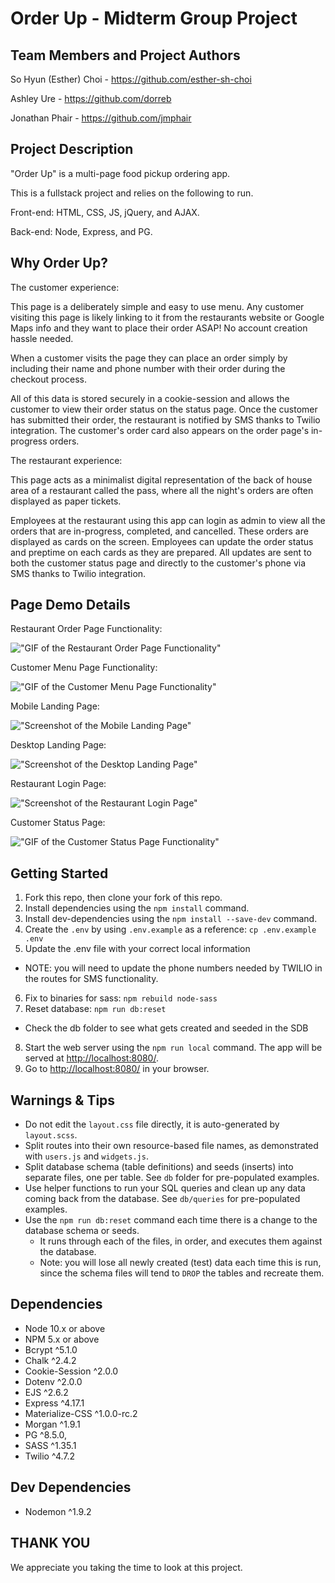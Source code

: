 # Order Up - Midterm Group Project

## Team Members and Project Authors

So Hyun (Esther) Choi - https://github.com/esther-sh-choi

Ashley Ure - https://github.com/dorreb

Jonathan Phair - https://github.com/jmphair

## Project Description

"Order Up" is a multi-page food pickup ordering app.

This is a fullstack project and relies on the following to run.

Front-end: HTML, CSS, JS, jQuery, and AJAX. 

Back-end: Node, Express, and PG.

## Why Order Up?

The customer experience:

  This page is a deliberately simple and easy to use menu. Any customer visiting this page is likely linking to it from the restaurants website or Google Maps info and they want to place their order ASAP! No account creation hassle needed.

  When a customer visits the page they can place an order simply by including their name and phone number with their order during the checkout process. 

  All of this data is stored securely in a cookie-session and allows the customer to view their order status on the status page. Once the customer has submitted their order, the restaurant is notified by SMS thanks to Twilio integration. The customer's order card also appears on the order page's in-progress orders. 

The restaurant experience: 

  This page acts as a minimalist digital representation of the back of house area of a restaurant called the pass, where all the night's orders are often displayed as paper tickets. 

  Employees at the restaurant using this app can login as admin to view all the orders that are in-progress, completed, and cancelled. These orders are displayed as cards on the screen. Employees can update the order status and preptime on each cards as they are prepared. All updates are sent to both the customer status page and directly to the customer's phone via SMS thanks to Twilio integration. 

## Page Demo Details

Restaurant Order Page Functionality:

!["GIF of the Restaurant Order Page Functionality"](https://github.com/esther-sh-choi/food-pickup-order/blob/master/public/docs/Readme%20Media/Restaurant-Orders-Functionality.gif?raw=true)

Customer Menu Page Functionality:

!["GIF of the Customer Menu Page Functionality"](https://github.com/esther-sh-choi/food-pickup-order/blob/master/public/docs/Readme%20Media/Customer-Menu-Functionality.gif?raw=true)

Mobile Landing Page:

!["Screenshot of the Mobile Landing Page"](https://github.com/esther-sh-choi/food-pickup-order/blob/master/public/docs/Readme%20Media/Mobile-Landing-Page.jpg?raw=true)

Desktop Landing Page:

!["Screenshot of the Desktop Landing Page"](https://github.com/esther-sh-choi/food-pickup-order/blob/master/public/docs/Readme%20Media/Desktop-Landing-Page.jpg?raw=true)

Restaurant Login Page:

!["Screenshot of the Restaurant Login Page"](https://github.com/esther-sh-choi/food-pickup-order/blob/master/public/docs/Readme%20Media/Restaurant-Login-Page.jpg?raw=true)

Customer Status Page:

!["GIF of the Customer Status Page Functionality"](https://github.com/esther-sh-choi/food-pickup-order/blob/master/public/docs/Readme%20Media/Status-Page.png?raw=true)

## Getting Started

1. Fork this repo, then clone your fork of this repo.
2. Install dependencies using the `npm install` command.
3. Install dev-dependencies using the `npm install --save-dev` command.
4. Create the `.env` by using `.env.example` as a reference: `cp .env.example .env`
5. Update the .env file with your correct local information 
  - NOTE: you will need to update the phone numbers needed by TWILIO in the routes for SMS functionality. 
6. Fix to binaries for sass: `npm rebuild node-sass`
7. Reset database: `npm run db:reset`
  - Check the db folder to see what gets created and seeded in the SDB
8. Start the web server using the `npm run local` command. The app will be served at <http://localhost:8080/>.
9. Go to <http://localhost:8080/> in your browser.

## Warnings & Tips

- Do not edit the `layout.css` file directly, it is auto-generated by `layout.scss`.
- Split routes into their own resource-based file names, as demonstrated with `users.js` and `widgets.js`.
- Split database schema (table definitions) and seeds (inserts) into separate files, one per table. See `db` folder for pre-populated examples. 
- Use helper functions to run your SQL queries and clean up any data coming back from the database. See `db/queries` for pre-populated examples.
- Use the `npm run db:reset` command each time there is a change to the database schema or seeds. 
  - It runs through each of the files, in order, and executes them against the database. 
  - Note: you will lose all newly created (test) data each time this is run, since the schema files will tend to `DROP` the tables and recreate them.

## Dependencies

- Node 10.x or above
- NPM 5.x or above
- Bcrypt ^5.1.0
- Chalk ^2.4.2
- Cookie-Session ^2.0.0
- Dotenv ^2.0.0
- EJS ^2.6.2
- Express ^4.17.1
- Materialize-CSS ^1.0.0-rc.2
- Morgan ^1.9.1
- PG ^8.5.0,
- SASS ^1.35.1
- Twilio ^4.7.2

## Dev Dependencies

- Nodemon ^1.9.2

## THANK YOU
We appreciate you taking the time to look at this project.
